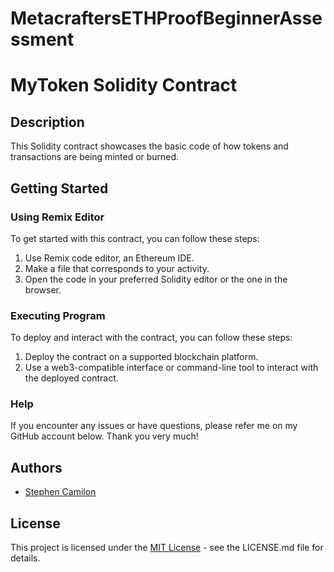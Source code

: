# MetacraftersETHProofBeginnerAssessment

# MyToken Solidity Contract

## Description

This Solidity contract showcases the basic code of how tokens and transactions are being minted or burned.

## Getting Started

### Using Remix Editor

To get started with this contract, you can follow these steps:

1. Use Remix code editor, an Ethereum IDE.
2. Make a file that corresponds to your activity.
3. Open the code in your preferred Solidity editor or the one in the browser.

### Executing Program

To deploy and interact with the contract, you can follow these steps:

1. Deploy the contract on a supported blockchain platform.
2. Use a web3-compatible interface or command-line tool to interact with the deployed contract.

### Help

If you encounter any issues or have questions, please refer me on my GitHub account below. Thank you very much!

## Authors

- [Stephen Camilon](https://github.com/Stephencamilon)

## License

This project is licensed under the [MIT License](LICENSE.md) - see the LICENSE.md file for details.
